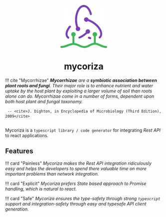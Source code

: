 <p align="center" style="margin-top: 5em">
    <img src="./assets/logo.png" width="150"/>
    <h1 style="text-align: center"><b>mycoriza</b></h1>
</p>

!!! cite "Mycorrhizae"
    _**Mycorrhizae** are a **symbiotic association between plant roots and fungi**.
    Their major role is to enhance nutrient and water uptake by the host plant
    by exploiting a larger volume of soil than roots alone can do. Mycorrhizae
    come in a number of forms, dependent upon both host plant and fungal taxonomy._

     -- <cite>J. Dighton, in Encyclopedia of Microbiology (Third Edition), 2009</cite>

## 
Mycoriza is a `typescript library / code generator` for integrating _Rest API_ to react applications.

## Features
!!! card "Painless" 
    _Mycoriza makes the Rest API integration ridiculously easy and helps the developers to spend there valuable time on more important problems
    than network integration._

!!! card "Explicit"
    _Mycoriza prefers State based approach to Promise handling, which is natural to react._

!!! card "Safe"
    _Mycoriza ensures the type-safety through strong `typescript` support and integration-safety through easy
    and typesafe API client generation._
